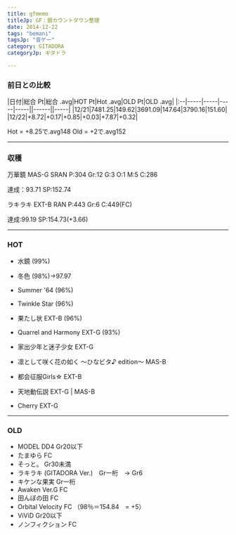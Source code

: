```yaml
---
title: gfmemo
titleJp: GF：銀カウントダウン整理
date: 2014-12-22
tags: "bemani"
tagsJp: "音ゲー"
category: GITADORA
categoryJp: ギタドラ

---
```


### 前日との比較

|日付|総合 Pt|総合 .avg|HOT Pt|Hot .avg|OLD Pt|OLD .avg|
|:--|-----|-----|-----|-----||------||-----|
|12/21|7481.25|149.62|3691.09|147.64|3790.16|151.60|
|12/22|+8.72|+0.17|+0.85|+0.03|+7.87|+0.32|



Hot = +8.25で.avg148
Old = +2で.avg152

--------

### 収穫

万華鏡 MAS-G SRAN
P:304 Gr:12 G:3 O:1 M:5 C:286

達成：93.71 SP:152.74


ラキラキ EXT-B RAN
P:443 Gr:6 C:449(FC)

達成:99.19 SP:154.73(+3.66)




---------

### HOT

* 水鏡 (99%)
* 冬色 (98%)→97.97
* Summer '64 (96%) 
* Twinkle Star (96%) 
* 果たし状 EXT-B (96%)
* Quarrel and Harmony EXT-G (93%)

* 家出少年と迷子少女 EXT-G
* 凛として咲く花の如く ～ひなビタ♪ edition～ MAS-B
* 都会征服Girls☆ EXT-B
* 天地動伝説 EXT-G | MAS-B
* Cherry EXT-G

--------


### OLD

* MODEL DD4 Gr20以下
* たまゆら FC
* そっと。 Gr30未満
* ラキラキ (GITADORA Ver.)　Gr一桁　→ Gr6
* キケンな果実 Gr一桁
* Awaken Ver.G FC
* 田んぼの田 FC
* Orbital Velocity FC （98％＝154.84　= +5）
* ViViD Gr20以下
* ノンフィクション FC

